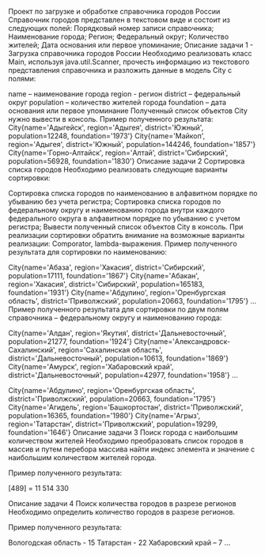 Проект по загрузке и обработке справочника городов России
Справочник городов представлен в текстовом виде и состоит из следующих полей:
Порядковый номер записи справочника;
Наименование города;
Регион;
Федеральный округ;
Количество жителей;
Дата основания или первое упоминание;
Описание задачи 1 - Загрузка справочника городов России
Необходимо реализовать класс Main, используя java.util.Scanner, прочесть информацию из текстового представления справочника и разложить данные в модель City с полями:

name – наименование города
region - регион
district – федеральный округ
population – количество жителей города
foundation – дата основания или первое упоминание Полученный список объектов City нужно вывести в консоль.
Пример полученного результата:
City{name='Адыгейск', region='Адыгея', district='Южный', population=12248, foundation='1973'}
City{name='Майкоп', region='Адыгея', district='Южный', population=144246, foundation='1857'}
City{name='Горно-Алтайск', region='Алтай', district='Сибирский', population=56928, foundation='1830'}
Описание задачи 2 Сортировка списка городов
Необходимо реализовать следующие варианты сортировки:

Сортировка списка городов по наименованию в алфавитном порядке по убыванию без учета регистра;
Сортировка списка городов по федеральному округу и наименованию города внутри каждого федерального округа в алфавитном порядке по убыванию с учетом регистра;
Вывести полученный список объектов City в консоль. При реализации сортировки обратить внимание на возможные варианты реализации: Comporator, lambda-выражения.
Пример полученного результата для сортировки по наименованию:

City{name='Абаза', region='Хакасия', district='Сибирский', population=17111, foundation='1867'}
City{name='Абакан', region='Хакасия', district='Сибирский', population=165183, foundation='1931'}
City{name='Абдулино', region='Оренбургская область', district='Приволжский', population=20663, foundation='1795'} …
Пример полученного результата для сортировки по двум полям справочника – федеральному округу и наименованию города:

City{name='Алдан', region='Якутия', district='Дальневосточный', population=21277, foundation='1924'}
City{name='Александровск-Сахалинский', region='Сахалинская область', district='Дальневосточный', population=10613, foundation='1869'}
City{name='Амурск', region='Хабаровский край', district='Дальневосточный', population=42977, foundation='1958'}
…

City{name='Абдулино', region='Оренбургская область', district='Приволжский', population=20663, foundation='1795'}
City{name='Агидель', region='Башкортостан', district='Приволжский', population=16365, foundation='1980'}
City{name='Агрыз', region='Татарстан', district='Приволжский', population=19299, foundation='1646'}
Описание задачи 3 Поиск города с наибольшим количеством жителей
Необходимо преобразовать список городов в массив и путем перебора массива найти индекс элемента и значение с наибольшим количеством жителей города.

Пример полученного результата:

[489] = 11 514 330

Описание задачи 4 Поиск количества городов в разрезе регионов
Необходимо определить количество городов в разрезе регионов.

Пример полученного результата:

Вологодская область - 15
Татарстан - 22
Хабаровский край – 7
…
